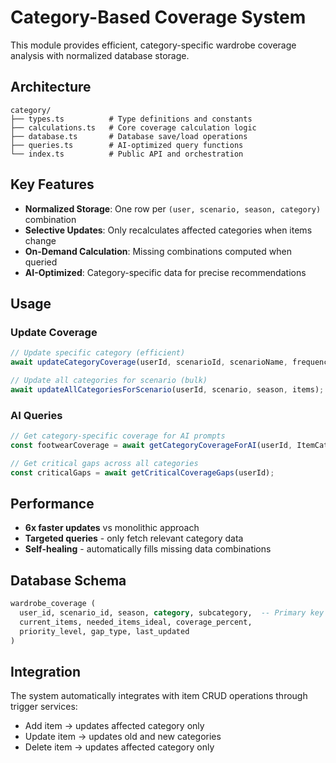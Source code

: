 # Category-Based Coverage System

This module provides efficient, category-specific wardrobe coverage analysis with normalized database storage.

## Architecture

```
category/
├── types.ts          # Type definitions and constants
├── calculations.ts   # Core coverage calculation logic
├── database.ts       # Database save/load operations
├── queries.ts        # AI-optimized query functions
└── index.ts          # Public API and orchestration
```

## Key Features

- **Normalized Storage**: One row per `(user, scenario, season, category)` combination
- **Selective Updates**: Only recalculates affected categories when items change
- **On-Demand Calculation**: Missing combinations computed when queried
- **AI-Optimized**: Category-specific data for precise recommendations

## Usage

### Update Coverage
```typescript
// Update specific category (efficient)
await updateCategoryCoverage(userId, scenarioId, scenarioName, frequency, season, category, items);

// Update all categories for scenario (bulk)
await updateAllCategoriesForScenario(userId, scenario, season, items);
```

### AI Queries
```typescript
// Get category-specific coverage for AI prompts
const footwearCoverage = await getCategoryCoverageForAI(userId, ItemCategory.FOOTWEAR, season, scenarios, items);

// Get critical gaps across all categories
const criticalGaps = await getCriticalCoverageGaps(userId);
```

## Performance

- **6x faster updates** vs monolithic approach
- **Targeted queries** - only fetch relevant category data
- **Self-healing** - automatically fills missing data combinations

## Database Schema

```sql
wardrobe_coverage (
  user_id, scenario_id, season, category, subcategory,  -- Primary key
  current_items, needed_items_ideal, coverage_percent,
  priority_level, gap_type, last_updated
)
```

## Integration

The system automatically integrates with item CRUD operations through trigger services:
- Add item → updates affected category only
- Update item → updates old and new categories
- Delete item → updates affected category only
